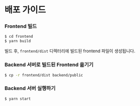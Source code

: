 # 배포 가이드

### Frontend 빌드

```bash
$ cd frontend
$ yarn build
```

빌드 후, `frontend/dist` 디렉터리에 빌드된 frontend 파일이 생성됩니다.

### Backend 서버로 빌드된 Frontend 옮기기

```bash
$ cp -r frontend/dist backend/public
```

### Backend 서버 실행하기

```bash
$ yarn start
```

